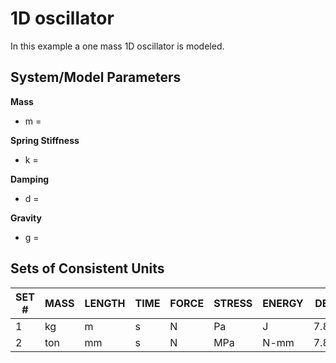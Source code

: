 # 1D oscillator
In this example a one mass 1D oscillator is modeled.

## System/Model Parameters

**Mass**
- m = 

**Spring Stiffness**
- k =

**Damping**
- d =

**Gravity**
- g =


## Sets of Consistent Units
|SET #| MASS | LENGTH | TIME | FORCE | STRESS | ENERGY | DENSITY  | YOUNG's  | GRAVITY   | 
|-----|------|--------|------|-------|--------|--------|----------|----------|-----------|
|1    | kg   | m      | s    | N     | Pa     | J      | 7.83e+03 | 2.07e+11 | 9.806     |
|2    | ton  | mm     | s    | N     | MPa    | N-mm   | 7.83e-09 | 2.07e+05 | 9.806e+03 |

